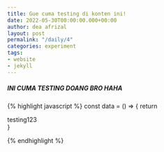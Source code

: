 ```yaml
---
title: Gue cuma testing di konten ini!
date: 2022-05-30T00:00:00.000+00:00
author: dea afrizal
layout: post
permalink: "/daily/4"
categories: experiment
tags:
- website
- jekyll
---
```

##### INI CUMA TESTING DOANG BRO HAHA

{% highlight javascript %}
const data = () => {
  return <div>testing123</div>
}

{% endhighlight %}